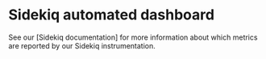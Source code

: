 # Sidekiq automated dashboard

See our [Sidekiq documentation] for more information about which metrics are reported by our Sidekiq instrumentation.
